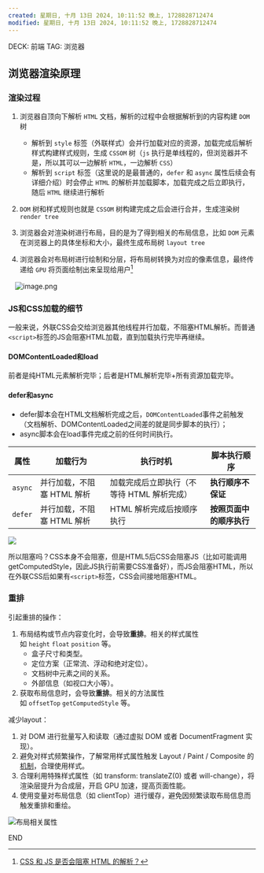 ```yaml
---
created: 星期日, 十月 13日 2024, 10:11:52 晚上, 1728828712474
modified: 星期日, 十月 13日 2024, 10:11:52 晚上, 1728828712474
---
```


DECK: 前端
TAG: 浏览器
## 浏览器渲染原理
### 渲染过程
1. 浏览器自顶向下解析 `HTML` 文档，解析的过程中会根据解析到的内容构建 `DOM` 树
	- 解析到 `style` 标签（外联样式）会并行加载对应的资源，加载完成后解析样式构建样式规则，生成 `CSSOM` 树（`js` 执行是单线程的，但浏览器并不是，所以其可以一边解析 `HTML`，一边解析 `CSS`）
	- 解析到 `script` 标签（这里说的是最普通的，`defer` 和 `async` 属性后续会有详细介绍）时会停止 `HTML` 的解析并加载脚本，加载完成之后立即执行，随后 `HTML` 继续进行解析

2. `DOM` 树和样式规则也就是 `CSSOM` 树构建完成之后会进行合并，生成渲染树 `render tree`

3. 浏览器会对渲染树进行布局，目的是为了得到相关的布局信息，比如 `DOM` 元素在浏览器上的具体坐标和大小，最终生成布局树 `layout tree`

4. 浏览器会对布局树进行绘制和分层，将布局树转换为对应的像素信息，最终传递给 `GPU` 将页面绘制出来呈现给用户[^1]

　![image.png](https://tazdingo-images.oss-cn-hongkong.aliyuncs.com/tazdingo-images20240731213414.png)

### JS和CSS加载的细节
一般来说，外联CSS会交给浏览器其他线程并行加载，不阻塞HTML解析。而普通`<script>`标签的JS会阻塞HTML加载，直到加载执行完毕再继续。

#### DOMContentLoaded和load
前者是纯HTML元素解析完毕；后者是HTML解析完毕+所有资源加载完毕。
#### defer和async
- defer脚本会在HTML文档解析完成之后，`DOMContentLoaded`事件之前触发（文档解析、DOMContentLoaded之间差的就是同步脚本的执行）；
- async脚本会在load事件完成之前的任何时间执行。

| 属性      | 加载行为             | 执行时机                     | 脚本执行顺序         |
| ------- | ---------------- | ------------------------ | -------------- |
| `async` | 并行加载，不阻塞 HTML 解析 | 加载完成后立即执行（不等待 HTML 解析完成） | **执行顺序不保证**    |
| `defer` | 并行加载，不阻塞 HTML 解析 | HTML 解析完成后按顺序执行          | **按照页面中的顺序执行** |


![](https://tazdingo-images.oss-cn-hongkong.aliyuncs.com/202409161039311.png)

所以阻塞吗？CSS本身不会阻塞，但是HTML5后CSS会阻塞JS（比如可能调用getComputedStyle，因此JS执行前需要CSS准备好），而JS会阻塞HTML，所以在外联CSS后如果有`<script>`标签，CSS会间接地阻塞HTML。

### 重排
引起重排的操作：
1. 布局结构或节点内容变化时，会导致**重排**。相关的样式属性如 `height` `float` `position` 等。
    - 盒子尺寸和类型。
    - 定位方案（正常流、浮动和绝对定位）。
    - 文档树中元素之间的关系。
    - 外部信息（如视口大小等）。
2. 获取布局信息时，会导致**重排**。相关的方法属性如 `offsetTop` `getComputedStyle` 等。


减少layout：  
1. 对 DOM 进行批量写入和读取（通过虚拟 DOM 或者 DocumentFragment 实现）。
2. 避免对样式频繁操作，了解常用样式属性触发 Layout / Paint / Composite 的[机制](https://csstriggers.com/)，合理使用样式。
3. 合理利用特殊样式属性（如 transform: translateZ(0) 或者 will-change），将渲染层提升为合成层，开启 GPU 加速，提高页面性能。
4. 使用变量对布局信息（如 clientTop）进行缓存，避免因频繁读取布局信息而触发重排和重绘。


![布局相关属性](https://tazdingo-images.oss-cn-hongkong.aliyuncs.com/tazdingo-images20240808005247.png)


[^1]: [CSS 和 JS 是否会阻塞 HTML 的解析？](https://juejin.cn/user/3263764828006760/posts)
[^2]: [浏览器的重排重绘](https://febook.hzfe.org/awesome-interview/book1/browser-repain-reflow#2-%E5%A6%82%E4%BD%95%E5%87%8F%E5%B0%91%E9%87%8D%E6%8E%92%E9%87%8D%E7%BB%98)

END
<!--ID: 1723049661399-->
